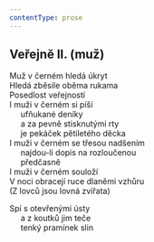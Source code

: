 ```yaml
---
contentType: prose
---
```


## Veřejně II. (muž)

Muž v černém hledá úkryt  
Hledá zběsile oběma rukama  
Posedlost veřejností  
I muži v černém si píší  
     ufňukané deníky  
     a za pevně stisknutými rty  
     je pekáček pětiletého děcka  
I muži v černém se třesou nadšením  
     najdou-li dopis na rozloučenou  
     předčasně  
I muži v černém souloží  
V noci obracejí ruce dlaněmi vzhůru  
(Z lovců jsou lovná zvířata)

Spí s otevřenými ústy  
     a z koutků jim teče  
     tenký pramínek slin
